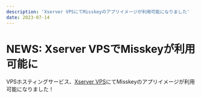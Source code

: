 ```yaml
---
description: 'Xserver VPSにてMisskeyのアプリイメージが利用可能になりました'
date: 2023-07-14
---
```


# NEWS: Xserver VPSでMisskeyが利用可能に

VPSホスティングサービス、[Xserver VPS](https://vps.xserver.ne.jp/)にてMisskeyのアプリイメージが利用可能になりました！
